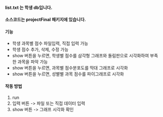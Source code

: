 #### list.txt 는 학생 db입니다.
#### 소스코드는 projectFinal 패키지에 있습니다.

#### 기능
- 학생 과목별 점수 파일입력, 직접 입력 가능
- 학생 점수 추가, 삭제, 수정 가능
- show 버튼을 누르면, 학생별 점수를 삼각형 그래프와 돌림판으로 시각화하여 부족한 과목을 파악 가능
- show 버튼을 누르면, 과목별 점수분포도를 막대 그래프로 시각화
- show 버튼을 누르면, 성별별 과목 점수를 파이그래프로 시각화

#### 작동 방법
1. run
2. 입력 버튼 -> 파일 또는 직접 데이터 입력
3. show 버튼 -> 그래프 시각화 확인
